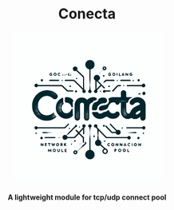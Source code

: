 <div align="center">
	<h1>Conecta</h1>
	<img src="assets/logo.png" alt="logo" width="300px">
    <h4>A lightweight module for tcp/udp connect pool</h4>
</div>
